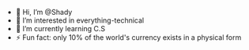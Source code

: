 - 👋 Hi, I’m @Shady
- 👀 I’m interested in everything-technical
- 🌱 I’m currently learning C.S
- ⚡ Fun fact: only 10% of the world's currency exists in a physical form

<!---
ShadySentinel/ShadySentinel is a ✨ special ✨ repository because its `README.md` (this file) appears on your GitHub profile.
You can click the Preview link to take a look at your changes.
--->
